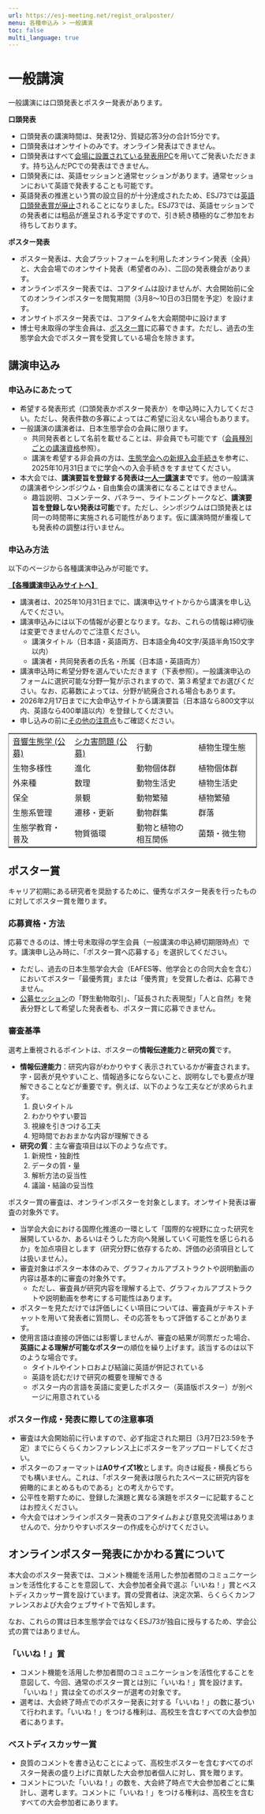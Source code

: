 ```yaml
---
url: https://esj-meeting.net/regist_oralposter/
menu: 各種申込み > 一般講演
toc: false
multi_language: true
---
```


# 一般講演

一般講演には口頭発表とポスター発表があります。

**口頭発表**

- 口頭発表の講演時間は、発表12分、質疑応答3分の合計15分です。
- 口頭発表はオンサイトのみです。オンライン発表はできません。
- 口頭発表はすべて[会場に設置されている発表用PC](presentation#共通の注意点)を用いてご発表いただきます。持ち込んだPCでの発表はできません。
- 口頭発表には、英語セッションと通常セッションがあります。通常セッションにおいて英語で発表することも可能です。
- 英語発表の推進という賞の設立目的が十分達成されたため、ESJ73では[英語口頭発表賞が廃止](/regist_oralposter#英語口頭発表賞の廃止について)されることになりました。ESJ73では、英語セッションでの発表者には粗品が進呈される予定ですので、引き続き積極的なご参加をお待ちしております。

**ポスター発表**

- ポスター発表は、大会プラットフォームを利用したオンライン発表（全員）と、大会会場でのオンサイト発表（希望者のみ）、二回の発表機会があります。
- オンラインポスター発表では、コアタイムは設けませんが、大会開始前に全てのオンラインポスターを閲覧期間（3月8～10日の3日間を予定）を設けます。
- オンサイトポスター発表では、コアタイムを大会期間中に設けます
- 博士号未取得の学生会員は、[ポスター賞](#ポスター賞)に応募できます。ただし、過去の生態学会大会でポスター賞を受賞している場合を除きます。

## 講演申込み

### 申込みにあたって

- 希望する発表形式（口頭発表かポスター発表か）を申込時に入力してください。ただし、発表件数の多寡によってはご希望に沿えない場合もあります。
- 一般講演の講演者は、日本生態学会の会員に限ります。
    - 共同発表者として名前を載せることは、非会員でも可能です（[会員種別ごとの講演資格](registinfo#会員種別ごとの講演資格)参照）。
    - 講演を希望する非会員の方は、[生態学会への新規入会手続き](registinfo#生態学会への新規入会手続き)を参考に、2025年10月31日までに学会への入会手続きをすませてください。
- 本大会では、**講演要旨を登録する発表は[一人一講演](registinfo#複数講演の制限)まで**です。他の一般講演の講演者やシンポジウム・自由集会の講演者になることはできません。
    - 趣旨説明、コメンテータ、パネラー、ライトニングトークなど、**講演要旨を登録しない発表は可能**です。ただし、シンポジウムは口頭発表とは同一の時間帯に実施される可能性があります。仮に講演時間が重複しても発表枠の調整は行いません。

### 申込み方法

以下のページから各種講演申込みが可能です。

**[【各種講演申込みサイトへ】](https://iap-jp.org/esj/conf/login.php)**

- 講演者は、2025年10月31日までに、講演申込サイトからから講演を申し込んでください。
- 講演申込みには以下の情報が必要となります。なお、これらの情報は締切後は変更できませんのでご注意ください。
    - 講演タイトル（日本語・英語両方、日本語全角40文字/英語半角150文字以内）
    - 講演者・共同発表者の氏名・所属（日本語・英語両方）
- 講演申込時に希望分野を選んでいただきます（下表参照）。一般講演申込のフォームに選択可能な分野一覧が示されますので、第３希望までお選びください。なお、応募数によっては、分野が統廃合される場合もあります。
- 2026年2月17日までに大会申込サイトから講演要旨（日本語なら800文字以内、英語なら400単語以内）を登録してください。
- 申し込みの前に[その他の注意点](registinfo#その他注意点)もご確認ください。

<table border rules="none">
<colgroup>
<col style="width: 25%" />
<col style="width: 25%" />
<col style="width: 25%" />
<col style="width: 25%" />
</colgroup>
<tbody>
<tr>
  <td><a href="sessions#公募セッション">音響生態学 (公募)</a></td>
  <td><a href="sessions#公募セッション">シカ害問題 (公募)</a></td>
  <td>行動</td>
  <td>植物生理生態</td>
</tr>
<tr>
  <td>生物多様性</td>
  <td>進化</td>
  <td>動物個体群</td>
  <td>植物個体群</td>
</tr>
<tr>
  <td>外来種</td>
  <td>数理</td>
  <td>動物生活史</td>
  <td>植物生活史</td>
</tr>
<tr>
  <td>保全</td>
  <td>景観</td>
  <td>動物繁殖</td>
  <td>植物繁殖</td>
</tr>
<tr>
  <td>生態系管理</td>
  <td>遷移・更新</td>
  <td>動物群集</td>
  <td>群落</td>
</tr>
<tr>
  <td>生態学教育・普及</td>
  <td>物質循環</td>
  <td>動物と植物の相互関係</td>
  <td>菌類・微生物</td>
</tr>
</tbody>
</table>

## ポスター賞

キャリア初期にある研究者を奨励するために、優秀なポスター発表を行ったものに対してポスター賞を贈ります。

### 応募資格・方法

応募できるのは、博士号未取得の学生会員（一般講演の申込締切期限時点）です。講演申し込み時に、「ポスター賞へ応募する」を選択してください。

- ただし、過去の日本生態学会大会（EAFES等、他学会との合同大会を含む）においてポスター「最優秀賞」または「優秀賞」を受賞した者は、応募できません。
- [公募セッション](sessions#公募セッション)の「野生動物取引」、「延長された表現型」「人と自然」を発表分野として希望した発表者も、ポスター賞に応募できません。

### 審査基準

選考上重視されるポイントは、ポスターの**情報伝達能力**と**研究の質**です。

- **情報伝達能力**：研究内容がわかりやすく表示されているかが審査されます。字・図表が見やすいこと、情報過多にならないこと、説明なしでも要点が理解できることなどが重要です。例えば、以下のような工夫などが求められます。
    1. 良いタイトル
    2. わかりやすい要旨
    3. 視線を引きつける工夫
    4. 短時間でおおまかな内容が理解できる
- **研究の質**：主な審査項目は以下のような点です。
    1. 新規性・独創性
    2. データの質・量
    3. 解析方法の妥当性
    4. 議論・結論の妥当性

ポスター賞の審査は、オンラインポスターを対象とします。オンサイト発表は審査の対象外です。

- 当学会大会における国際化推進の一環として「国際的な視野に立った研究を展開しているか、あるいはそうした方向へ発展していく可能性を感じられるか」を加点項目とします（研究分野に依存するため、評価の必須項目としては扱いません）。
- 審査対象はポスター本体のみで、グラフィカルアブストラクトや説明動画の内容は基本的に審査の対象外です。
    - ただし、審査員が研究内容を理解する上で、グラフィカルアブストラクトや説明動画を参考にする可能性はあります。
- ポスターを見ただけでは評価しにくい項目については、審査員がテキストチャットを用いて発表者に質問し、その応答をもって評価することがあります。
- 使用言語は直接の評価には影響しませんが、審査の結果が同票だった場合、**英語による理解が可能なポスター**の順位を繰り上げます。該当するのは以下のような場合です。
    - タイトルやイントロおよび結論に英語が併記されている
    - 英語を読むだけで研究の概要を理解できる
    - ポスター内の言語を英語に変更したポスター（英語版ポスター）が別ページに用意されている

### ポスター作成・発表に際しての注意事項

- 審査は大会開始前に行いますので、必ず指定された期日（3月7日23:59を予定）までにらくらくカンファレンス上にポスターをアップロードしてください。
- ポスターのフォーマットは**A0サイズ1枚**とします。向きは縦長・横長どちらでも構いません。これは、「ポスター発表は限られたスペースに研究内容を俯瞰的にまとめるものである」との考えからです。
- 公平性を期すために、登録した演題と異なる演題をポスターに記載することはお控えください。
- 今大会ではオンラインポスター発表のコアタイムおよび意見交流場はありませんので、分かりやすいポスターの作成を心がけてください。


## オンラインポスター発表にかかわる賞について

本大会のポスター発表では、コメント機能を活用した参加者間のコミュニケーションを活性化することを意図して、大会参加者全員で選ぶ「いいね！」賞とベストディスカッサー賞を設けています。賞の受賞者は、決定次第、らくらくカンファレンスおよび大会ウェブサイトで告知します。

なお、これらの賞は日本生態学会ではなくESJ73が独自に授与するため、学会公式の賞ではありません。

### 「いいね！」賞

- コメント機能を活用した参加者間のコミュニケーションを活性化することを意図して、今回、通常のポスター賞とは別に「いいね！」賞を設けます。「いいね！」賞は全てのポスターが選考の対象です。
- 選考は、大会終了時点でのポスター発表に対する「いいね！」の数に基づいて行われます。「いいね！」をつける権利は、高校生を含むすべての大会参加者にあります。


### ベストディスカッサー賞

- 良質のコメントを書き込むことによって、高校生ポスターを含むすべてのポスター発表の盛り上げに貢献した大会参加者個人に対し、賞を贈ります。
- コメントについた「いいね！」の数を、大会終了時点で大会参加者ごとに集計し、選考します。コメントに「いいね！」をつける権利は、高校生を含むすべての大会参加者にあります。
